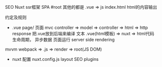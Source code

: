 SEO  Nuxt  ssr框架
SPA #root 其他的都是 .vue => js
index.html html的内容输出

约定及规则
- .vue page/  页面
 mvc  controller => model => controller => html => http response   把.vue放到后端来编译
 文本 .vue(html模板) => nuxt => html代码
 生命周期， 异步数据  页面运行  server side rendering

 mvvm webpack => .js => render => root(JS DOM)
 
- nuxt 配置
  nuxt.config.js
  layout SEO 
  plugins